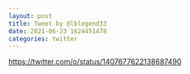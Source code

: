 ```yaml
--- 
layout: post 
title: Tweet by @lblegend33 
date: 2021-06-23 1624451478 
categories: twitter 
--- 
```

https://twitter.com/o/status/1407677622138687490